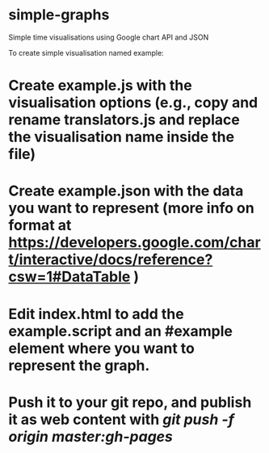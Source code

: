 # simple-graphs
Simple time visualisations using Google chart API and JSON

To create simple visualisation named example:
# Create example.js with the visualisation options (e.g., copy and rename translators.js and replace the visualisation name inside the file)
# Create example.json with the data you want to represent (more info on format at https://developers.google.com/chart/interactive/docs/reference?csw=1#DataTable )
# Edit index.html to add the example.script and an #example element where you want to represent the graph.
# Push it to your git repo, and publish it as web content with *git push -f origin master:gh-pages*
